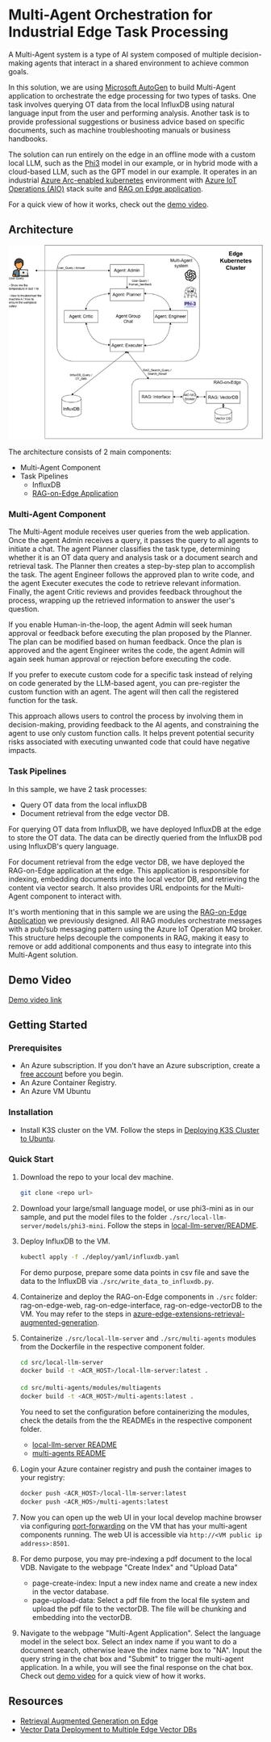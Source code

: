 
# Multi-Agent Orchestration for Industrial Edge Task Processing

A Multi-Agent system is a type of AI system composed of multiple decision-making agents that interact in a shared environment to achieve common goals.

In this solution, we are using [Microsoft AutoGen](https://microsoft.github.io/autogen/) to build Multi-Agent application to orchestrate the edge processing for two types of tasks. One task involves querying OT data from the local InfluxDB using natural language input from the user and performing analysis. Another task is to provide professional suggestions or business advice based on specific documents, such as machine troubleshooting manuals or business handbooks.

The solution can run entirely on the edge in an offline mode with a custom local LLM, such as the [Phi3](https://azure.microsoft.com/en-us/blog/introducing-phi-3-redefining-whats-possible-with-slms/) model in our example, or in hybrid mode with a cloud-based LLM, such as the GPT model in our example. It operates in an industrial [Azure Arc-enabled kubernetes](https://learn.microsoft.com/en-us/azure/azure-arc/kubernetes/overview) environment with [Azure IoT Operations (AIO)](https://azure.microsoft.com/en-us/products/iot-operations) stack suite and [RAG on Edge application](https://github.com/Azure-Samples/azure-edge-extensions-retrieval-augmented-generation).

For a quick view of how it works, check out the [demo video](#demo-video).

## Architecture

![architecture](./images/multi-agent-architecture.png)

The architecture consists of 2 main components:

- Multi-Agent Component
- Task Pipelines
  - InfluxDB
  - [RAG-on-Edge Application](https://github.com/Azure-Samples/azure-edge-extensions-retrieval-augmented-generation)

### Multi-Agent Component

The Multi-Agent module receives user queries from the web application. Once the agent Admin receives a query, it passes the query to all agents to initiate a chat. The agent Planner classifies the task type, determining whether it is an OT data query and analysis task or a document search and retrieval task. The Planner then creates a step-by-step plan to accomplish the task. The agent Engineer follows the approved plan to write code, and the agent Executer executes the code to retrieve relevant information. Finally, the agent Critic reviews and provides feedback throughout the process, wrapping up the retrieved information to answer the user's question.

If you enable Human-in-the-loop, the agent Admin will seek human approval or feedback before executing the plan proposed by the Planner. The plan can be modified based on human feedback. Once the plan is approved and the agent Engineer writes the code, the agent Admin will again seek human approval or rejection before executing the code.

If you prefer to execute custom code for a specific task instead of relying on code generated by the LLM-based agent, you can pre-register the custom function with an agent. The agent will then call the registered function for the task.

This approach allows users to control the process by involving them in decision-making, providing feedback to the AI agents, and constraining the agent to use only custom function calls. It helps prevent potential security risks associated with executing unwanted code that could have negative impacts.

### Task Pipelines

In this sample, we have 2 task processes:

- Query OT data from the local influxDB
- Document retrieval from the edge vector DB.

For querying OT data from InfluxDB, we have deployed InfluxDB at the edge to store the OT data. The data can be directly queried from the InfluxDB pod using InfluxDB's query language.

For document retrieval from the edge vector DB, we have deployed the RAG-on-Edge application at the edge. This application is responsible for indexing, embedding  documents into the local vector DB, and retrieving the content via vector search. It also provides URL endpoints for the Multi-Agent component to interact with.

It's worth mentioning that in this sample we are using the [RAG-on-Edge Application](https://github.com/Azure-Samples/azure-edge-extensions-retrieval-augmented-generation) we previously designed. All RAG modules orchestrate messages with a pub/sub messaging pattern using the Azure IoT Operation MQ broker. This structure helps decouple the components in RAG, making it easy to remove or add additional components and thus easy to integrate into this Multi-Agent solution.

## Demo Video

[Demo video link](https://microsoftapc-my.sharepoint.com/:v:/g/personal/chencheng_microsoft_com/ETt_EgoLR-RLmEjHHm1g_-IBnrZW7iOJhmKHyN71RFkEZw?e=9Lvj9M&nav=eyJyZWZlcnJhbEluZm8iOnsicmVmZXJyYWxBcHAiOiJTdHJlYW1XZWJBcHAiLCJyZWZlcnJhbFZpZXciOiJTaGFyZURpYWxvZy1MaW5rIiwicmVmZXJyYWxBcHBQbGF0Zm9ybSI6IldlYiIsInJlZmVycmFsTW9kZSI6InZpZXcifX0%3D)

## Getting Started

### Prerequisites

- An Azure subscription. If you don't have an Azure subscription, create a [free account](https://azure.microsoft.com/en-us/free/?WT.mc_id=A261C142F) before you begin.
- An Azure Container Registry.
- An Azure VM Ubuntu

### Installation

- Install K3S cluster on the VM. Follow the steps in [Deploying K3S Cluster to Ubuntu](https://docs.k3s.io/quick-start).

### Quick Start

1. Download the repo to your local dev machine.

      ```bash
      git clone <repo url>
      ```

2. Download your large/small language model, or use phi3-mini as in our sample, and put the model files to the folder `./src/local-llm-server/models/phi3-mini`. Follow the steps in [local-llm-server/README](./src/local-llm-server/README.md).

3. Deploy InfluxDB to the VM.

      ```bash
      kubectl apply -f ./deploy/yaml/influxdb.yaml
      ```

    For demo purpose, prepare some data points in csv file and save the data to the InfluxDB via `./src/write_data_to_influxdb.py`.

4. Containerize and deploy the RAG-on-Edge components in `./src` folder: rag-on-edge-web, rag-on-edge-interface, rag-on-edge-vectorDB to the VM. You may refer to the steps in [azure-edge-extensions-retrieval-augmented-generation](https://github.com/Azure-Samples/azure-edge-extensions-retrieval-augmented-generation).

5. Containerize `./src/local-llm-server` and `./src/multi-agents` modules from the Dockerfile in the respective component folder.

    ```bash
    cd src/local-llm-server
    docker build -t <ACR_HOST>/local-llm-server:latest .
    
    cd src/multi-agents/modules/multiagents
    docker build -t <ACR_HOST>/multi-agents:latest .
    ```

    You need to set the configuration before containerizing the modules, check the details from the the READMEs in the respective component folder.

    - [local-llm-server README](./src/local-llm-server/README.md)
    - [multi-agents README](./src/multi-agents/README.md)

6. Login your Azure container registry and push the container images to your registry:

    ```bash
    docker push <ACR_HOST>/local-llm-server:latest
    docker push <ACR_HOS>/multi-agents:latest
    ```

7. Now you can open up the web UI in your local develop machine browser via configuring [port-forwarding](https://kubernetes.io/docs/tasks/access-application-cluster/port-forward-access-application-cluster/#forward-a-local-port-to-a-port-on-the-pod) on the VM that has your multi-agent components running. The web UI is accessible via `http://<VM public ip address>:8501`.

8. For demo purpose, you may pre-indexing a pdf document to the local VDB. Navigate to the webpage "Create Index" and "Upload Data"
    - page-create-index: Input a new index name and create a new index in the vector database.
    - page-upload-data: Select a pdf file from the local file system and upload the pdf file to the vectorDB. The file will be chunking and embedding into the vectorDB.

9. Navigate to the webpage "Multi-Agent Application". Select the language model in the select box. Select an index name if you want to do a document search, otherwise leave the index name box to "NA". Input the query string in the chat box and "Submit" to trigger the multi-agent application. In a while, you will see the final response on the chat box. Check out [demo video](#demo-video) for a quick view of how it works.

## Resources

- [Retrieval Augmented Generation on Edge](https://github.com/Azure-Samples/azure-edge-extensions-retrieval-augmented-generation)
- [Vector Data Deployment to Multiple Edge Vector DBs](https://github.com/Azure-Samples/azure-edge-extensions-vector-data-deployment)
